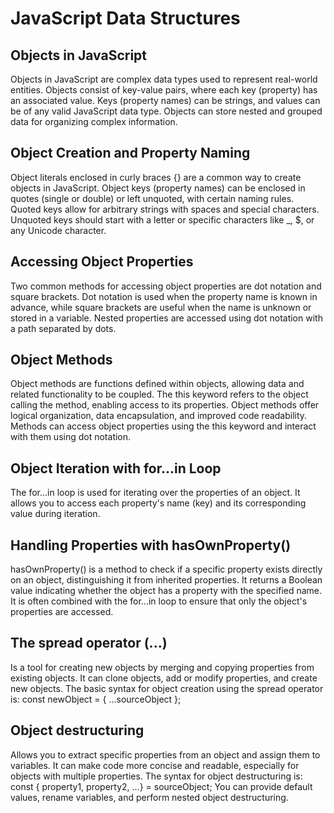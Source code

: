 # JavaScript Data Structures


## Objects in JavaScript
Objects in JavaScript are complex data types used to represent real-world entities.
Objects consist of key-value pairs, where each key (property) has an associated value.
Keys (property names) can be strings, and values can be of any valid JavaScript data type.
Objects can store nested and grouped data for organizing complex information.
 
## Object Creation and Property Naming
Object literals enclosed in curly braces {} are a common way to create objects in JavaScript.
Object keys (property names) can be enclosed in quotes (single or double) or left unquoted, with certain naming rules.
Quoted keys allow for arbitrary strings with spaces and special characters.
Unquoted keys should start with a letter or specific characters like _, $, or any Unicode character.

## Accessing Object Properties
Two common methods for accessing object properties are dot notation and square brackets.
Dot notation is used when the property name is known in advance, while square brackets are useful when the name is unknown or stored in a variable.
Nested properties are accessed using dot notation with a path separated by dots.

## Object Methods
Object methods are functions defined within objects, allowing data and related functionality to be coupled.
The this keyword refers to the object calling the method, enabling access to its properties.
Object methods offer logical organization, data encapsulation, and improved code readability.
Methods can access object properties using the this keyword and interact with them using dot notation.



## Object Iteration with for...in Loop
The for...in loop is used for iterating over the properties of an object.
It allows you to access each property's name (key) and its corresponding value during iteration.

## Handling Properties with hasOwnProperty()
hasOwnProperty() is a method to check if a specific property exists directly on an object, distinguishing it from inherited properties.
It returns a Boolean value indicating whether the object has a property with the specified name.
It is often combined with the for...in loop to ensure that only the object's properties are accessed.

## The spread operator (...)
Is a tool for creating new objects by merging and copying properties from existing objects.
It can clone objects, add or modify properties, and create new objects.
The basic syntax for object creation using the spread operator is:
const newObject = { ...sourceObject };

## Object destructuring 
Allows you to extract specific properties from an object and assign them to variables.
It can make code more concise and readable, especially for objects with multiple properties.
The syntax for object destructuring is:
const { property1, property2, ...} = sourceObject;
You can provide default values, rename variables, and perform nested object destructuring.
